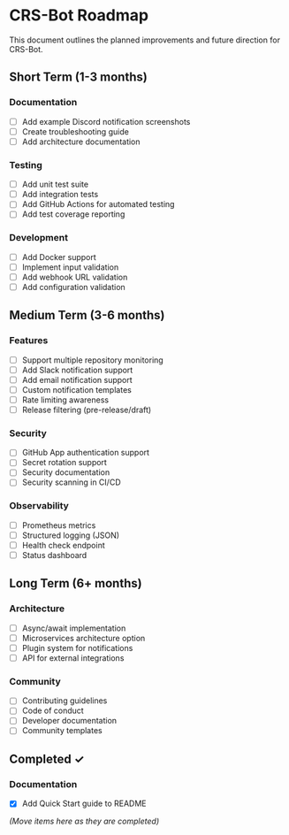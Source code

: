 # CRS-Bot Roadmap

This document outlines the planned improvements and future direction for CRS-Bot.

## Short Term (1-3 months)

### Documentation
- [ ] Add example Discord notification screenshots
- [ ] Create troubleshooting guide
- [ ] Add architecture documentation

### Testing
- [ ] Add unit test suite
- [ ] Add integration tests
- [ ] Add GitHub Actions for automated testing
- [ ] Add test coverage reporting

### Development
- [ ] Add Docker support
- [ ] Implement input validation
- [ ] Add webhook URL validation
- [ ] Add configuration validation

## Medium Term (3-6 months)

### Features
- [ ] Support multiple repository monitoring
- [ ] Add Slack notification support
- [ ] Add email notification support
- [ ] Custom notification templates
- [ ] Rate limiting awareness
- [ ] Release filtering (pre-release/draft)

### Security
- [ ] GitHub App authentication support
- [ ] Secret rotation support
- [ ] Security documentation
- [ ] Security scanning in CI/CD

### Observability
- [ ] Prometheus metrics
- [ ] Structured logging (JSON)
- [ ] Health check endpoint
- [ ] Status dashboard

## Long Term (6+ months)

### Architecture
- [ ] Async/await implementation
- [ ] Microservices architecture option
- [ ] Plugin system for notifications
- [ ] API for external integrations

### Community
- [ ] Contributing guidelines
- [ ] Code of conduct
- [ ] Developer documentation
- [ ] Community templates

## Completed ✓

### Documentation
- [x] Add Quick Start guide to README

_(Move items here as they are completed)_ 